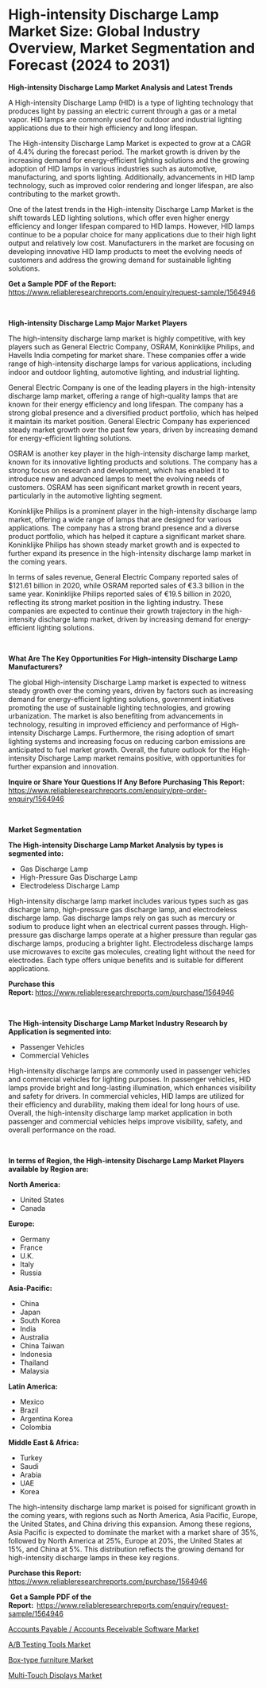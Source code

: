 <p><h1>High-intensity Discharge Lamp Market Size: Global Industry Overview, Market Segmentation and Forecast (2024 to 2031)</h1></p><p><strong>High-intensity Discharge Lamp Market Analysis and Latest Trends</strong></p>
<p><p>A High-intensity Discharge Lamp (HID) is a type of lighting technology that produces light by passing an electric current through a gas or a metal vapor. HID lamps are commonly used for outdoor and industrial lighting applications due to their high efficiency and long lifespan.</p><p>The High-intensity Discharge Lamp Market is expected to grow at a CAGR of 4.4% during the forecast period. The market growth is driven by the increasing demand for energy-efficient lighting solutions and the growing adoption of HID lamps in various industries such as automotive, manufacturing, and sports lighting. Additionally, advancements in HID lamp technology, such as improved color rendering and longer lifespan, are also contributing to the market growth.</p><p>One of the latest trends in the High-intensity Discharge Lamp Market is the shift towards LED lighting solutions, which offer even higher energy efficiency and longer lifespan compared to HID lamps. However, HID lamps continue to be a popular choice for many applications due to their high light output and relatively low cost. Manufacturers in the market are focusing on developing innovative HID lamp products to meet the evolving needs of customers and address the growing demand for sustainable lighting solutions.</p></p>
<p><strong>Get a Sample PDF of the Report:&nbsp;</strong> <a href="https://www.reliableresearchreports.com/enquiry/request-sample/1564946">https://www.reliableresearchreports.com/enquiry/request-sample/1564946</a></p>
<p>&nbsp;</p>
<p><strong>High-intensity Discharge Lamp Major Market Players</strong></p>
<p><p>The high-intensity discharge lamp market is highly competitive, with key players such as General Electric Company, OSRAM, Koninklijke Philips, and Havells India competing for market share. These companies offer a wide range of high-intensity discharge lamps for various applications, including indoor and outdoor lighting, automotive lighting, and industrial lighting.</p><p>General Electric Company is one of the leading players in the high-intensity discharge lamp market, offering a range of high-quality lamps that are known for their energy efficiency and long lifespan. The company has a strong global presence and a diversified product portfolio, which has helped it maintain its market position. General Electric Company has experienced steady market growth over the past few years, driven by increasing demand for energy-efficient lighting solutions.</p><p>OSRAM is another key player in the high-intensity discharge lamp market, known for its innovative lighting products and solutions. The company has a strong focus on research and development, which has enabled it to introduce new and advanced lamps to meet the evolving needs of customers. OSRAM has seen significant market growth in recent years, particularly in the automotive lighting segment.</p><p>Koninklijke Philips is a prominent player in the high-intensity discharge lamp market, offering a wide range of lamps that are designed for various applications. The company has a strong brand presence and a diverse product portfolio, which has helped it capture a significant market share. Koninklijke Philips has shown steady market growth and is expected to further expand its presence in the high-intensity discharge lamp market in the coming years.</p><p>In terms of sales revenue, General Electric Company reported sales of $121.61 billion in 2020, while OSRAM reported sales of €3.3 billion in the same year. Koninklijke Philips reported sales of €19.5 billion in 2020, reflecting its strong market position in the lighting industry. These companies are expected to continue their growth trajectory in the high-intensity discharge lamp market, driven by increasing demand for energy-efficient lighting solutions.</p></p>
<p>&nbsp;</p>
<p><strong>What Are The Key Opportunities For High-intensity Discharge Lamp Manufacturers?</strong></p>
<p><p>The global High-intensity Discharge Lamp market is expected to witness steady growth over the coming years, driven by factors such as increasing demand for energy-efficient lighting solutions, government initiatives promoting the use of sustainable lighting technologies, and growing urbanization. The market is also benefiting from advancements in technology, resulting in improved efficiency and performance of High-intensity Discharge Lamps. Furthermore, the rising adoption of smart lighting systems and increasing focus on reducing carbon emissions are anticipated to fuel market growth. Overall, the future outlook for the High-intensity Discharge Lamp market remains positive, with opportunities for further expansion and innovation.</p></p>
<p><strong>Inquire or Share Your Questions If Any Before Purchasing This Report:</strong> <a href="https://www.reliableresearchreports.com/enquiry/pre-order-enquiry/1564946">https://www.reliableresearchreports.com/enquiry/pre-order-enquiry/1564946</a></p>
<p>&nbsp;</p>
<p><strong>Market Segmentation</strong></p>
<p><strong>The High-intensity Discharge Lamp Market Analysis by types is segmented into:</strong></p>
<p><ul><li>Gas Discharge Lamp</li><li>High-Pressure Gas Discharge Lamp</li><li>Electrodeless Discharge Lamp</li></ul></p>
<p><p>High-intensity discharge lamp market includes various types such as gas discharge lamp, high-pressure gas discharge lamp, and electrodeless discharge lamp. Gas discharge lamps rely on gas such as mercury or sodium to produce light when an electrical current passes through. High-pressure gas discharge lamps operate at a higher pressure than regular gas discharge lamps, producing a brighter light. Electrodeless discharge lamps use microwaves to excite gas molecules, creating light without the need for electrodes. Each type offers unique benefits and is suitable for different applications.</p></p>
<p><strong>Purchase this Report:&nbsp;</strong><a href="https://www.reliableresearchreports.com/purchase/1564946">https://www.reliableresearchreports.com/purchase/1564946</a></p>
<p>&nbsp;</p>
<p><strong>The High-intensity Discharge Lamp Market Industry Research by Application is segmented into:</strong></p>
<p><ul><li>Passenger Vehicles</li><li>Commercial Vehicles</li></ul></p>
<p><p>High-intensity discharge lamps are commonly used in passenger vehicles and commercial vehicles for lighting purposes. In passenger vehicles, HID lamps provide bright and long-lasting illumination, which enhances visibility and safety for drivers. In commercial vehicles, HID lamps are utilized for their efficiency and durability, making them ideal for long hours of use. Overall, the high-intensity discharge lamp market application in both passenger and commercial vehicles helps improve visibility, safety, and overall performance on the road.</p></p>
<p>&nbsp;</p>
<p><strong>In terms of Region, the High-intensity Discharge Lamp Market Players available by Region are:</strong></p>
<p>
    <p> <strong> North America: </strong>
        <ul>
            <li>United States</li>
            <li>Canada</li>
        </ul>
        </p> 
    <p> <strong> Europe: </strong>
        <ul>
            <li>Germany</li>
            <li>France</li>
            <li>U.K.</li>
            <li>Italy</li>
            <li>Russia</li>
        </ul>
        </p> 
    <p> <strong> Asia-Pacific: </strong>
        <ul>
            <li>China</li>
            <li>Japan</li>
            <li>South Korea</li>
            <li>India</li>
            <li>Australia</li>
            <li>China Taiwan</li>
            <li>Indonesia</li>
            <li>Thailand</li>
            <li>Malaysia</li>
        </ul>
        </p> 
    <p> <strong> Latin America: </strong>
        <ul>
            <li>Mexico</li>
            <li>Brazil</li>
            <li>Argentina Korea</li>
            <li>Colombia</li>
        </ul>
        </p> 
    <p> <strong> Middle East & Africa: </strong>
        <ul>
            <li>Turkey</li>
            <li>Saudi</li>
            <li>Arabia</li>
            <li>UAE</li>
            <li>Korea</li>
        </ul>
    </p>
    </p>
<p><p>The high-intensity discharge lamp market is poised for significant growth in the coming years, with regions such as North America, Asia Pacific, Europe, the United States, and China driving this expansion. Among these regions, Asia Pacific is expected to dominate the market with a market share of 35%, followed by North America at 25%, Europe at 20%, the United States at 15%, and China at 5%. This distribution reflects the growing demand for high-intensity discharge lamps in these key regions.</p></p>
<p><strong>Purchase this Report: </strong><a href="https://www.reliableresearchreports.com/purchase/1564946">https://www.reliableresearchreports.com/purchase/1564946</a></p>
<p>&nbsp;<strong>Get a Sample PDF of the Report:&nbsp;&nbsp;</strong><a href="https://www.reliableresearchreports.com/enquiry/request-sample/1564946">https://www.reliableresearchreports.com/enquiry/request-sample/1564946</a></p>
<p><strong></strong></p>
<p><p><a href="https://issuu.com/reportprime-2/docs/accounts-payable-accounts-receivable-software-mark">Accounts Payable / Accounts Receivable Software Market</a></p><p><a href="https://issuu.com/reportprime-2/docs/ab-testing-tools-market-size-2030.pptx">A/B Testing Tools Market</a></p><p><a href="https://github.com/timeliteaut/Market-Research-Report-List-1/blob/main/box-type-furniture-market.md">Box-type furniture Market</a></p><p><a href="https://github.com/bobicer/Market-Research-Report-List-2/blob/main/multi-touch-displays-market.md">Multi-Touch Displays Market</a></p></p>